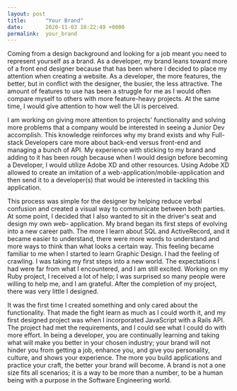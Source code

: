 ```yaml
---
layout: post
title:      "Your Brand"
date:       2020-11-03 18:22:49 +0000
permalink:  your_brand
---
```



Coming from a design background and looking for a job meant you need to represent yourself as a brand. As a developer, my brand leans toward more of a front end designer because that has been where I decided to place my attention when creating a website. As a developer, the more features, the better, but in conflict with the designer, the busier, the less attractive. The amount of features to use has been a struggle for me as I would often compare myself to others with more feature-heavy projects. At the same time, I would give attention to how well the UI is perceived. 

I am working on giving more attention to projects' functionality and solving more problems that a company would be interested in seeing a Junior Dev accomplish. This knowledge reinforces why my brand exists and why Full-stack Developers care more about back-end versus front-end and managing a bunch of API. My experience with sticking to my brand and adding to it has been rough because when I would design before becoming a Developer, I would utilize Adobe XD and other resources. Using Adobe XD allowed to create an imitation of a web-application/mobile-application and then send it to a developer(s) that would be interested in tackling this application. 

This process was simple for the designer by helping reduce verbal confusion and created a visual way to communicate between both parties. At some point, I decided that I also wanted to sit in the driver's seat and design my own web- application. My brand began its first steps of evolving into a new career path. The more I learn about SQL and ActiveRecord, and it became easier to understand, there were more words to understand and more ways to think than what looks a certain way. This feeling became familiar to me when I started to learn Graphic Design. I had the feeling of crawling. I was taking my first steps into a new world. The expectations I had were far from what I encountered, and I am still excited. Working on my Ruby project, I received a lot of help; I was surprised so many people were willing to help me, and I am grateful. After the completion of my project, there was very little I designed. 

It was the first time I created something and only cared about the functionality. That made the fight learn as much as I could worth it, and my first designed project was when I incorporated JavaScript with a Rails API. The project had met the requirements, and I could see what I could do with more effort. In being a developer, you are continually learning and taking what will make you better in your chosen industry; your brand will not hinder you from getting a job, enhance you, and give you personality, culture, and shows your experience. The more you build applications and practice your craft, the better your brand will become. A brand is not a one size fits all scenarios; it is a way to be more than a number, to be a human being with a purpose in the Software Engineering world.


